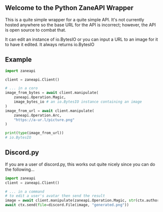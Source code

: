 Welcome to the Python ZaneAPI Wrapper
-------------------------------------
This is a quite simple wrapper for a quite simple API. It's not currently hosted anywhere so the base URL for the API is incorrect; however, the API is open source to combat that.

It can edit an instance of io.BytesIO or you can input a URL to an image for it to have it edited. It always returns io.BytesIO

Example
-------
```python
import zaneapi

client = zaneapi.Client()

# ... in a coro
image_from_bytes = await client.manipulate(
    zaneapi.Operation.Magic,
    image_bytes_io # an io.BytesIO instance containing an image
)   
image_from_url = await client.manipulate(
    zaneapi.Operation.Arc,
    "https://a-ur.l/picture.png"
)

print(type(image_from_url))
# io.BytesIO
```

Discord.py
-

If you are a user of discord.py, this works out quite nicely since you can do the following...

```python
import zaneapi
client = zaneapi.Client()

# ... in a command
# to edit a user's avatar then send the result
image = await client.manipulate(zaneapi.Operation.Magic, str(ctx.author.avatar_url))
await ctx.send(file=discord.File(image, "generated.png"))
```